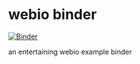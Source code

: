 # webio binder

[![Binder](https://mybinder.org/badge.svg)](https://mybinder.org/v2/gh/djsegal/tetris-binder/master)

an entertaining webio example binder
